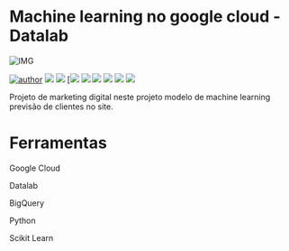 # Machine learning no google cloud - Datalab


![IMG](https://github.com/RafaelGallo/Google-Cloud---Datalab-machine-learning-/blob/main/im/001.gif)

[![author](https://img.shields.io/badge/author-RafaelGallo-red.svg)](https://github.com/RafaelGallo?tab=repositories) [![](https://img.shields.io/badge/python-3.7+-blue.svg)](https://www.python.org/downloads/release/python-374/) [![](https://img.shields.io/badge/Pandas-blue.svg)](https://pandas.pydata.org/) 
[![](https://img.shields.io/badge/Matplotlib-blue.svg) [![](https://img.shields.io/badge/Seaborn-green.svg)](https://seaborn.pydata.org/)
[![](https://img.shields.io/badge/Matplotlib-orange.svg)](https://scikit-learn.org/stable/) [![](https://img.shields.io/badge/Numpy-White.svg)](https://numpy.org/)
[![](https://img.shields.io/badge/GCP-write.svg)](https://cloud.google.com/) [![](https://img.shields.io/badge/Datalab-blue.svg)](https://cloud.google.com/datalab/docs)


Projeto de marketing digital neste projeto modelo de machine learning previsão de clientes no site.

# Ferramentas
Google Cloud

Datalab

BigQuery

Python

Scikit Learn
